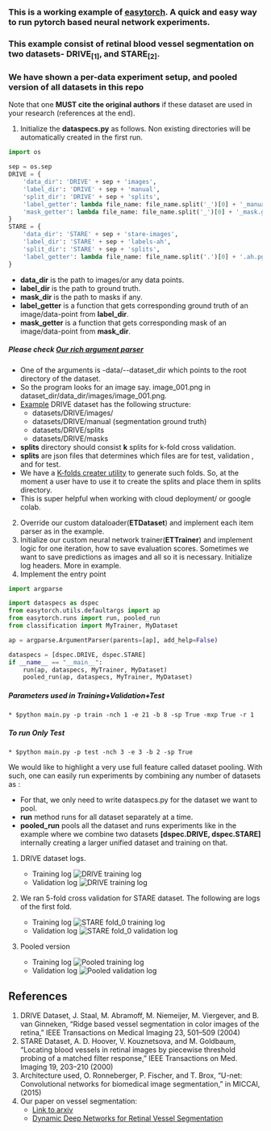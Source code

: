 ### This is a working example of [easytorch](https://github.com/sraashis/easytorch). A quick and easy way to run pytorch based neural network experiments. 
### This example consist of retinal blood vessel segmentation on two datasets- DRIVE<sub>[1]</sub>, and STARE<sub>[2]</sub>. 
### We have shown a per-data experiment setup, and pooled version of all datasets in this repo
Note that one **MUST cite the original authors** if these dataset are used in your research (references at the end).

1. Initialize the **dataspecs.py** as follows. Non existing directories will be automatically created in the first run.
```python
import os

sep = os.sep
DRIVE = {
    'data_dir': 'DRIVE' + sep + 'images',
    'label_dir': 'DRIVE' + sep + 'manual',
    'split_dir': 'DRIVE' + sep + 'splits',
    'label_getter': lambda file_name: file_name.split('_')[0] + '_manual1.gif',
    'mask_getter': lambda file_name: file_name.split('_')[0] + '_mask.gif'
}
STARE = {
    'data_dir': 'STARE' + sep + 'stare-images',
    'label_dir': 'STARE' + sep + 'labels-ah',
    'split_dir': 'STARE' + sep + 'splits',
    'label_getter': lambda file_name: file_name.split('.')[0] + '.ah.pgm',
}

```
* **data_dir** is the path to images/or any data points.
* **label_dir** is the path to ground truth.
* **mask_dir** is the path to masks if any.
* **label_getter** is a function that gets corresponding ground truth of an image/data-point from **label_dir**.
* **mask_getter** is a function that gets corresponding mask of an image/data-point from **mask_dir**.

##### Please check [Our rich argument parser](https://github.com/sraashis/easytorch/blob/master/easytorch/utils/defaultargs.py)
* One of the arguments is -data/--dataset_dir which points to the root directory of the dataset. 
* So the program looks for an image say. image_001.png in dataset_dir/data_dir/images/image_001.png.
* [Example](https://github.com/sraashis/easytorch/tree/master/example) DRIVE dataset has the following structure:
    * datasets/DRIVE/images/
    * datasets/DRIVE/manual (segmentation ground truth)
    * datasets/DRIVE/splits
    * datasets/DRIVE/masks
* **splits** directory should consist **k** splits for k-fold cross validation. 
* **splits** are json files that determines which files are for test, validation , and for test.
* We have a [K-folds creater utility](https://github.com/sraashis/easytorch/blob/master/easytorch/utils/datautils.py) to generate such folds. So, at the moment a user have to use it to create the splits and place them in splits directory.
* This is super helpful when working with cloud deployment/ or google colab. 

2. Override our custom dataloader(**ETDataset**) and implement each item parser as in the example.
3. Initialize our custom neural network trainer(**ETTrainer**) and implement logic for one iteration, how to save evaluation scores. Sometimes we want to save predictions as images and all so it is necessary. Initialize log headers. More in example.
4. Implement the entry point
```python
import argparse

import dataspecs as dspec
from easytorch.utils.defaultargs import ap
from easytorch.runs import run, pooled_run
from classification import MyTrainer, MyDataset

ap = argparse.ArgumentParser(parents=[ap], add_help=False)

dataspecs = [dspec.DRIVE, dspec.STARE]
if __name__ == "__main__":
    run(ap, dataspecs, MyTrainer, MyDataset)
    pooled_run(ap, dataspecs, MyTrainer, MyDataset)
```

##### Parameters used in **Training+Validation+Test**
    * $python main.py -p train -nch 1 -e 21 -b 8 -sp True -mxp True -r 1
##### To run **Only Test**
    * $python main.py -p test -nch 3 -e 3 -b 2 -sp True

We would like to highlight a very use full feature called dataset pooling. With such, one can easily run experiments by combining any number of datasets as :
* For that, we only need to write dataspecs.py for the dataset we want to pool.
* **run** method runs for all dataset separately  at a time.
* **pooled_run** pools all the dataset and runs experiments like in the example where we combine two datasets **[dspec.DRIVE, dspec.STARE]** internally creating a larger unified dataset and training on that.

1. DRIVE dataset logs.
    * Training log
        ![DRIVE training log](net_logs/DRIVE/DRIVE_training_log.png)
    * Validation log
        ![DRIVE training log](net_logs/DRIVE/DRIVE_validation_log.png)

2. We ran 5-fold cross validation for STARE dataset. The following are logs of the first fold.
    * Training log
        ![STARE fold_0 training log](net_logs/STARE/STARE_0_training_log.png)
    * Validation log
        ![STARE fold_0 validation log](net_logs/STARE/STARE_0_training_log.png)

3. Pooled version
    * Training log
        ![Pooled training log](net_logs/pooled/pooled_training_log.png)
    * Validation log
        ![Pooled validation log](net_logs/pooled/pooled_validation_log.png)
        
## References
1. DRIVE Dataset, J. Staal, M. Abramoff, M. Niemeijer, M. Viergever, and B. van Ginneken, “Ridge based vessel segmentation in color images of the retina,” IEEE Transactions on Medical Imaging 23, 501–509 (2004)
2. STARE Dataset, A. D. Hoover, V. Kouznetsova, and M. Goldbaum, “Locating blood vessels in retinal images by piecewise threshold
       probing of a matched filter response,” IEEE Transactions on Med. Imaging 19, 203–210 (2000)
3. Architecture used, O. Ronneberger, P. Fischer, and T. Brox, “U-net: Convolutional networks for biomedical image segmentation,” in
    MICCAI, (2015)
4. Our paper on vessel segmentation:
    * [Link to arxiv](https://arxiv.org/abs/1903.07803)
    * [Dynamic Deep Networks for Retinal Vessel Segmentation](https://www.frontiersin.org/articles/10.3389/fcomp.2020.00035/abstract)